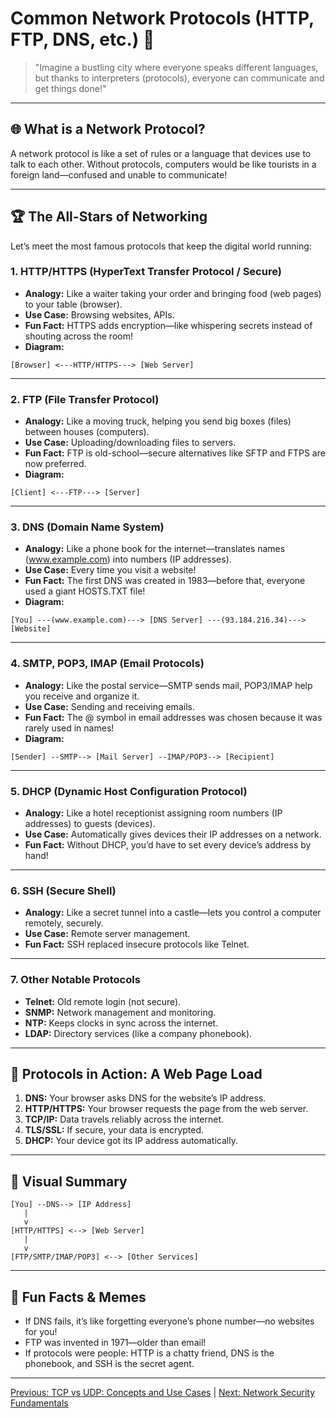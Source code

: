 # Common Network Protocols (HTTP, FTP, DNS, etc.) 📡

> "Imagine a bustling city where everyone speaks different languages, but thanks to interpreters (protocols), everyone can communicate and get things done!" 

---

## 🌐 What is a Network Protocol?

A network protocol is like a set of rules or a language that devices use to talk to each other. Without protocols, computers would be like tourists in a foreign land—confused and unable to communicate!

---

## 🏆 The All-Stars of Networking

Let’s meet the most famous protocols that keep the digital world running:

### 1. **HTTP/HTTPS (HyperText Transfer Protocol / Secure)**
- **Analogy:** Like a waiter taking your order and bringing food (web pages) to your table (browser).
- **Use Case:** Browsing websites, APIs.
- **Fun Fact:** HTTPS adds encryption—like whispering secrets instead of shouting across the room!
- **Diagram:**

```
[Browser] <---HTTP/HTTPS---> [Web Server]
```

---

### 2. **FTP (File Transfer Protocol)**
- **Analogy:** Like a moving truck, helping you send big boxes (files) between houses (computers).
- **Use Case:** Uploading/downloading files to servers.
- **Fun Fact:** FTP is old-school—secure alternatives like SFTP and FTPS are now preferred.
- **Diagram:**

```
[Client] <---FTP---> [Server]
```

---

### 3. **DNS (Domain Name System)**
- **Analogy:** Like a phone book for the internet—translates names (www.example.com) into numbers (IP addresses).
- **Use Case:** Every time you visit a website!
- **Fun Fact:** The first DNS was created in 1983—before that, everyone used a giant HOSTS.TXT file!
- **Diagram:**

```
[You] ---(www.example.com)---> [DNS Server] ---(93.184.216.34)---> [Website]
```

---

### 4. **SMTP, POP3, IMAP (Email Protocols)**
- **Analogy:** Like the postal service—SMTP sends mail, POP3/IMAP help you receive and organize it.
- **Use Case:** Sending and receiving emails.
- **Fun Fact:** The @ symbol in email addresses was chosen because it was rarely used in names!
- **Diagram:**

```
[Sender] --SMTP--> [Mail Server] --IMAP/POP3--> [Recipient]
```

---

### 5. **DHCP (Dynamic Host Configuration Protocol)**
- **Analogy:** Like a hotel receptionist assigning room numbers (IP addresses) to guests (devices).
- **Use Case:** Automatically gives devices their IP addresses on a network.
- **Fun Fact:** Without DHCP, you’d have to set every device’s address by hand!

---

### 6. **SSH (Secure Shell)**
- **Analogy:** Like a secret tunnel into a castle—lets you control a computer remotely, securely.
- **Use Case:** Remote server management.
- **Fun Fact:** SSH replaced insecure protocols like Telnet.

---

### 7. **Other Notable Protocols**
- **Telnet:** Old remote login (not secure).
- **SNMP:** Network management and monitoring.
- **NTP:** Keeps clocks in sync across the internet.
- **LDAP:** Directory services (like a company phonebook).

---

## 🧠 Protocols in Action: A Web Page Load

1. **DNS:** Your browser asks DNS for the website’s IP address.
2. **HTTP/HTTPS:** Your browser requests the page from the web server.
3. **TCP/IP:** Data travels reliably across the internet.
4. **TLS/SSL:** If secure, your data is encrypted.
5. **DHCP:** Your device got its IP address automatically.

---

## 🎨 Visual Summary

```
[You] --DNS--> [IP Address]
   |
   v
[HTTP/HTTPS] <--> [Web Server]
   |
   v
[FTP/SMTP/IMAP/POP3] <--> [Other Services]
```

---

## 🤩 Fun Facts & Memes
- If DNS fails, it’s like forgetting everyone’s phone number—no websites for you!
- FTP was invented in 1971—older than email!
- If protocols were people: HTTP is a chatty friend, DNS is the phonebook, and SSH is the secret agent.

---

[Previous: TCP vs UDP: Concepts and Use Cases](08-tcp-vs-udp-concepts-and-use-cases.md) | [Next: Network Security Fundamentals](10-network-security-fundamentals.md)
